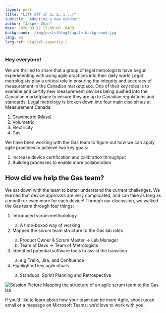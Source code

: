 ```yaml
---
layout: post
title: "Lift off in 3… 2… 1...!"
subtitle: "Adopting a new mindset"
author: "Jasper Chan"
date: 2020-03-12 17:00:00 -0400
background: '/img/posts/blog3/agile-background.jpg'
lang: en
lang-ref: digital-capacity-1
---
```


<h3>Hey everyone!</h3>

<p>We are thrilled to share that a group of legal metrologists have begun experimenting with using agile practices into their daily work! Legal metrologists play a critical role in ensuring the integrity and accuracy of measurement in the Canadian marketplace. One of their key roles is to examine and certify new measurement devices being pushed into the Canadian marketplace to ensure they are up to Canadian regulations and standards. Legal metrology is broken down into four main disciplines at Measurement Canada:</p>

<ol class="pg-list">
  <li>Gravimetric (Mass)</li>
  <li>Volumetric</li>
  <li>Electricity</li>
  <li>Gas</li>
</ol>

<p>We have been working with the Gas team to figure out how we can apply agile practices to achieve two key goals:</p>

<ol class="pg-list">
  <li>Increase device certification and calibration throughput</li>
  <li>Building processes to enable more collaboration</li>
</ol>

<h2 class="section-heading">How did we help the Gas team?</h2>
<p>We sat down with the team to better understand the current challenges. We learned that device approvals are very complicated, and can take as long as a month or even more for each device! Through our discussion, we walked the Gas team through four things:
</p>

<ol class="pg-list">
  <li>Introduced scrum methodology</li>
  	<ol type="a">
    	<li>A time-boxed way of working</li>
    </ol>
  <li>Mapped the scrum team structure to the Gas lab roles </li>
    <ol type="a">
    	<li>Product Owner & Scrum Master -> Lab Manager </li>
      <li>Team of Devs -> Team of Metrologists</li>
    </ol>
  <li>Identified potential software tools to assist the transition</li>
  	<ol type="a">
        <li>e.g Trello, Jira, and Confluence</li>
    </ol>
  <li>Highlighted key agile rituals</li>
    <ol type="a">
      <li>Standups, Sprint Planning and Retrospective</li>
    </ol>
</ol> 

<img class="img-fluid" src="/img/posts/blog3/IMG_5466.jpg" alt="Session Picture">
<span class="caption text-muted">Mapping the structure of an agile scrum team to the Gas lab</span>

<!-- <img class="img-fluid" src="/img/posts/blog3/IMG_5466.jpg" style="transform:rotate(90deg);>
<span class="caption text-muted">Mapping the structure of an agile scrum team to the Gas lab</span> -->

<p>If you’d like to learn about how your team can be more Agile, shoot us an email or a message on Microsoft Teams; we’d love to work with you!</p>
